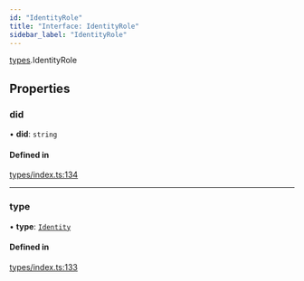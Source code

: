 ```yaml
---
id: "IdentityRole"
title: "Interface: IdentityRole"
sidebar_label: "IdentityRole"
---
```


[types](../../../modules/Types/Types.md).IdentityRole

## Properties

### did

• **did**: `string`

#### Defined in

[types/index.ts:134](https://github.com/PolymeshAssociation/polymesh-sdk/blob/daafaa68f/src/types/index.ts#L134)

___

### type

• **type**: [`Identity`](../../../enums/Types/RoleType/RoleType.md#identity)

#### Defined in

[types/index.ts:133](https://github.com/PolymeshAssociation/polymesh-sdk/blob/daafaa68f/src/types/index.ts#L133)

